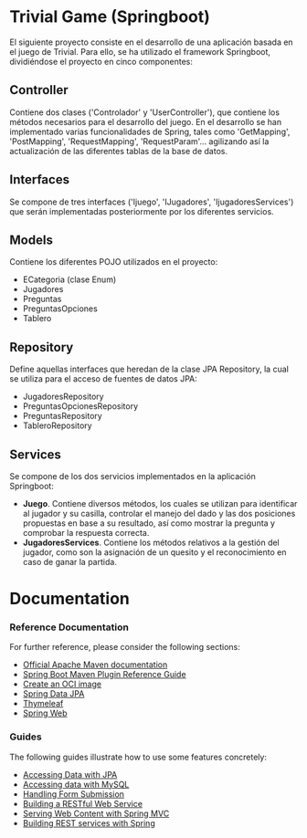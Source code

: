 # Trivial Game (Springboot)

El siguiente proyecto consiste en el desarrollo de una aplicación basada en el juego de Trivial. Para ello, se ha utilizado el framework Springboot, dividiéndose el proyecto en cinco componentes:

## Controller
Contiene dos clases ('Controlador' y 'UserController'), que contiene los métodos necesarios para el desarrollo del juego. En el desarrollo se han implementado varias funcionalidades de Spring, tales como 'GetMapping', 'PostMapping', 'RequestMapping', 'RequestParam'... agilizando así la actualización de las diferentes tablas de la base de datos.
## Interfaces
Se compone de tres interfaces ('Ijuego', 'IJugadores', 'IjugadoresServices') que serán implementadas posteriormente por los diferentes servicios. 

## Models
Contiene los diferentes POJO utilizados en el proyecto:
* ECategoria (clase Enum)
* Jugadores
* Preguntas
* PreguntasOpciones
* Tablero

## Repository
Define aquellas interfaces que heredan de la clase JPA Repository, la cual se utiliza para el acceso de fuentes de datos JPA:
* JugadoresRepository
* PreguntasOpcionesRepository
* PreguntasRepository
* TableroRepository

## Services
Se compone de los dos servicios implementados en la aplicación Springboot:
* **Juego**. Contiene diversos métodos, los cuales se utilizan para identificar al jugador y su casilla, controlar el manejo del dado y las dos posiciones propuestas en base a su resultado, así como mostrar la pregunta y comprobar la respuesta correcta.
* **JugadoresServices**. Contiene los métodos relativos a la gestión del jugador, como son la asignación de un quesito y el reconocimiento en caso de ganar la partida.


# Documentation

### Reference Documentation
For further reference, please consider the following sections:

* [Official Apache Maven documentation](https://maven.apache.org/guides/index.html)
* [Spring Boot Maven Plugin Reference Guide](https://docs.spring.io/spring-boot/docs/2.7.4/maven-plugin/reference/html/)
* [Create an OCI image](https://docs.spring.io/spring-boot/docs/2.7.4/maven-plugin/reference/html/#build-image)
* [Spring Data JPA](https://docs.spring.io/spring-boot/docs/2.7.4/reference/htmlsingle/#data.sql.jpa-and-spring-data)
* [Thymeleaf](https://docs.spring.io/spring-boot/docs/2.7.4/reference/htmlsingle/#web.servlet.spring-mvc.template-engines)
* [Spring Web](https://docs.spring.io/spring-boot/docs/2.7.4/reference/htmlsingle/#web)

### Guides
The following guides illustrate how to use some features concretely:

* [Accessing Data with JPA](https://spring.io/guides/gs/accessing-data-jpa/)
* [Accessing data with MySQL](https://spring.io/guides/gs/accessing-data-mysql/)
* [Handling Form Submission](https://spring.io/guides/gs/handling-form-submission/)
* [Building a RESTful Web Service](https://spring.io/guides/gs/rest-service/)
* [Serving Web Content with Spring MVC](https://spring.io/guides/gs/serving-web-content/)
* [Building REST services with Spring](https://spring.io/guides/tutorials/rest/)


